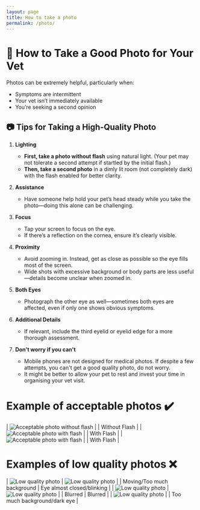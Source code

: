 ```yaml
---
layout: page
title: How to take a photo
permalink: /photo/
---
```


# 📸 How to Take a Good Photo for Your Vet  

Photos can be extremely helpful, particularly when:  
- Symptoms are intermittent  
- Your vet isn’t immediately available  
- You’re seeking a second opinion  

## 📷 Tips for Taking a High-Quality Photo  

1. **Lighting**  
   - **First, take a photo without flash** using natural light. (Your pet may not tolerate a second attempt if startled by the initial flash.)  
   - **Then, take a second photo** in a dimly lit room (not completely dark) with the flash enabled for better clarity.  

2. **Assistance**  
   - Have someone help hold your pet’s head steady while you take the photo—doing this alone can be challenging.  

3. **Focus**  
   - Tap your screen to focus on the eye.  
   - If there’s a reflection on the cornea, ensure it’s clearly visible.  

4. **Proximity**  
   - Avoid zooming in. Instead, get as close as possible so the eye fills most of the screen.  
   - Wide shots with excessive background or body parts are less useful—details become unclear when zoomed in.  

5. **Both Eyes**  
   - Photograph the other eye as well—sometimes both eyes are affected, even if only one shows obvious symptoms.  

6. **Additional Details**  
   - If relevant, include the third eyelid or eyelid edge for a more thorough assessment.

7. **Don't worry if you can't**
   - Mobile phones are not designed for medical photos. If despite a few attempts, you can't get a good quality photo, do not worry.
   - It might be better to allow your pet to rest and invest your time in organising your vet visit.

# Example of acceptable photos ✔️

| ![Acceptable photo without flash](assets/photos/Ac1.jpg) |
| Without Flash |
| ![Acceptable photo with flash](assets/photos/AcFlash1.jpg) | 
| With Flash | 
| ![Acceptable photo with flash](assets/photos/AcFlash2.jpg) |
| With Flash |

# Examples of low quality photos ❌

| ![Low quality photo](assets/photos/no3.jpg) | ![Low quality photo](assets/photos/no2.jpg) | 
| Moving/Too much background | Eye almost closed/blinking | 
| ![Low quality photo](assets/photos/no4.jpg) | ![Low quality photo](assets/photos/no5.jpg) | 
| Blurred | Blurred | 
| ![Low quality photo](assets/photos/no6.jpg) |
| Too much background/dark eye |  
